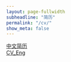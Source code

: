 ```yaml
---
layout: page-fullwidth
subheadline: "简历"
permalink: "/cv/"
show_meta: false
---
```


[中文简历](/downloads/cv_ywy_chn.pdf)  
[CV_Eng](/downloads/cv_ywy_eng.pdf)  